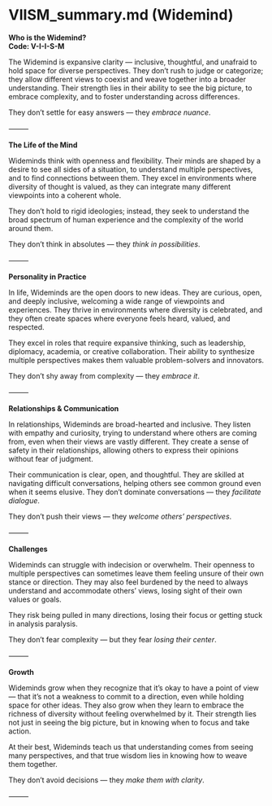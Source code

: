 # VIISM_summary.md (Widemind)

**Who is the Widemind?**  
**Code: V-I-I-S-M**

The Widemind is expansive clarity — inclusive, thoughtful, and unafraid to hold space for diverse perspectives. They don’t rush to judge or categorize; they allow different views to coexist and weave together into a broader understanding. Their strength lies in their ability to see the big picture, to embrace complexity, and to foster understanding across differences.

They don’t settle for easy answers — they *embrace nuance*.

⸻

**The Life of the Mind**

Wideminds think with openness and flexibility. Their minds are shaped by a desire to see all sides of a situation, to understand multiple perspectives, and to find connections between them. They excel in environments where diversity of thought is valued, as they can integrate many different viewpoints into a coherent whole.

They don’t hold to rigid ideologies; instead, they seek to understand the broad spectrum of human experience and the complexity of the world around them.

They don’t think in absolutes — they *think in possibilities*.

⸻

**Personality in Practice**

In life, Wideminds are the open doors to new ideas. They are curious, open, and deeply inclusive, welcoming a wide range of viewpoints and experiences. They thrive in environments where diversity is celebrated, and they often create spaces where everyone feels heard, valued, and respected.

They excel in roles that require expansive thinking, such as leadership, diplomacy, academia, or creative collaboration. Their ability to synthesize multiple perspectives makes them valuable problem-solvers and innovators.

They don’t shy away from complexity — they *embrace it*.

⸻

**Relationships & Communication**

In relationships, Wideminds are broad-hearted and inclusive. They listen with empathy and curiosity, trying to understand where others are coming from, even when their views are vastly different. They create a sense of safety in their relationships, allowing others to express their opinions without fear of judgment.

Their communication is clear, open, and thoughtful. They are skilled at navigating difficult conversations, helping others see common ground even when it seems elusive. They don’t dominate conversations — they *facilitate dialogue*.

They don’t push their views — they *welcome others’ perspectives*.

⸻

**Challenges**

Wideminds can struggle with indecision or overwhelm. Their openness to multiple perspectives can sometimes leave them feeling unsure of their own stance or direction. They may also feel burdened by the need to always understand and accommodate others’ views, losing sight of their own values or goals.

They risk being pulled in many directions, losing their focus or getting stuck in analysis paralysis.

They don’t fear complexity — but they fear *losing their center*.

⸻

**Growth**

Wideminds grow when they recognize that it’s okay to have a point of view — that it’s not a weakness to commit to a direction, even while holding space for other ideas. They also grow when they learn to embrace the richness of diversity without feeling overwhelmed by it. Their strength lies not just in seeing the big picture, but in knowing when to focus and take action.

At their best, Wideminds teach us that understanding comes from seeing many perspectives, and that true wisdom lies in knowing how to weave them together.

They don’t avoid decisions — they *make them with clarity*.

⸻
